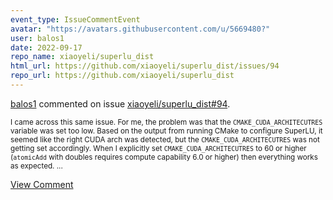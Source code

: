```yaml
---
event_type: IssueCommentEvent
avatar: "https://avatars.githubusercontent.com/u/5669480?"
user: balos1
date: 2022-09-17
repo_name: xiaoyeli/superlu_dist
html_url: https://github.com/xiaoyeli/superlu_dist/issues/94
repo_url: https://github.com/xiaoyeli/superlu_dist
---
```


<a href='https://github.com/balos1' target='_blank'>balos1</a> commented on issue <a href='https://github.com/xiaoyeli/superlu_dist/issues/94' target='_blank'>xiaoyeli/superlu_dist#94</a>.

<small>I came across this same issue. For me, the problem was that the `CMAKE_CUDA_ARCHITECUTRES` variable was set too low. Based on the output from running CMake to configure SuperLU, it seemed like the right CUDA arch was detected, but the `CMAKE_CUDA_ARCHITECUTRES` was not getting set accordingly.  When I explicitly set `CMAKE_CUDA_ARCHITECUTRES` to 60 or higher (`atomicAdd` with doubles requires compute capability 6.0 or higher) then everything works as expected....</small>

<a href='https://github.com/xiaoyeli/superlu_dist/issues/94' target='_blank'>View Comment</a>